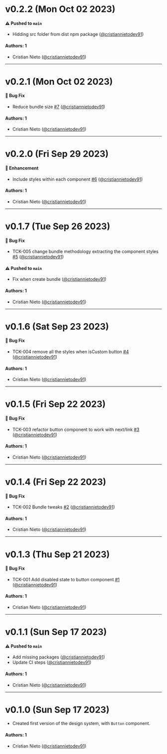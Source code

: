 # v0.2.2 (Mon Oct 02 2023)

#### ⚠️ Pushed to `main`

- Hidding src folder from dist npm package ([@cristiannietodev91](https://github.com/cristiannietodev91))

#### Authors: 1

- Cristian Nieto ([@cristiannietodev91](https://github.com/cristiannietodev91))

---

# v0.2.1 (Mon Oct 02 2023)

#### 🐛 Bug Fix

- Reduce bundle size [#7](https://github.com/cristiannietodev91/cs-forms/pull/7) ([@cristiannietodev91](https://github.com/cristiannietodev91))

#### Authors: 1

- Cristian Nieto ([@cristiannietodev91](https://github.com/cristiannietodev91))

---

# v0.2.0 (Fri Sep 29 2023)

#### 🚀 Enhancement

- Include styles within each component [#6](https://github.com/cristiannietodev91/cs-forms/pull/6) ([@cristiannietodev91](https://github.com/cristiannietodev91))

#### Authors: 1

- Cristian Nieto ([@cristiannietodev91](https://github.com/cristiannietodev91))

---

# v0.1.7 (Tue Sep 26 2023)

#### 🐛 Bug Fix

- TCK-005 change bundle methodology extracting the component styles [#5](https://github.com/cristiannietodev91/cs-forms/pull/5) ([@cristiannietodev91](https://github.com/cristiannietodev91))

#### ⚠️ Pushed to `main`

- Fix when create bundle ([@cristiannietodev91](https://github.com/cristiannietodev91))

#### Authors: 1

- Cristian Nieto ([@cristiannietodev91](https://github.com/cristiannietodev91))

---

# v0.1.6 (Sat Sep 23 2023)

#### 🐛 Bug Fix

- TCK-004 remove all the styles when isCustom button [#4](https://github.com/cristiannietodev91/cs-forms/pull/4) ([@cristiannietodev91](https://github.com/cristiannietodev91))

#### Authors: 1

- Cristian Nieto ([@cristiannietodev91](https://github.com/cristiannietodev91))

---

# v0.1.5 (Fri Sep 22 2023)

#### 🐛 Bug Fix

- TCK-003 refactor button component to work with next/link [#3](https://github.com/cristiannietodev91/cs-forms/pull/3) ([@cristiannietodev91](https://github.com/cristiannietodev91))

#### Authors: 1

- Cristian Nieto ([@cristiannietodev91](https://github.com/cristiannietodev91))

---

# v0.1.4 (Fri Sep 22 2023)

#### 🐛 Bug Fix

- TCK-002 Bundle tweaks [#2](https://github.com/cristiannietodev91/cs-forms/pull/2) ([@cristiannietodev91](https://github.com/cristiannietodev91))

#### Authors: 1

- Cristian Nieto ([@cristiannietodev91](https://github.com/cristiannietodev91))

---

# v0.1.3 (Thu Sep 21 2023)

#### 🐛 Bug Fix

- TCK-001 Add disabled state to button component [#1](https://github.com/cristiannietodev91/cs-forms/pull/1) ([@cristiannietodev91](https://github.com/cristiannietodev91))

#### Authors: 1

- Cristian Nieto ([@cristiannietodev91](https://github.com/cristiannietodev91))

---

# v0.1.1 (Sun Sep 17 2023)

#### ⚠️ Pushed to `main`

- Add missing packages ([@cristiannietodev91](https://github.com/cristiannietodev91))
- Update CI steps ([@cristiannietodev91](https://github.com/cristiannietodev91))

#### Authors: 1

- Cristian Nieto ([@cristiannietodev91](https://github.com/cristiannietodev91))

---

# v0.1.0 (Sun Sep 17 2023)

- Created first version of the design system, with `Button` component.

#### Authors: 1

- Cristian Nieto ([@cristiannietodev91](https://github.com/cristiannietodev91))